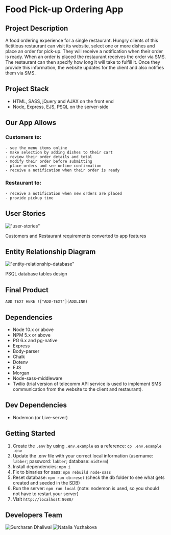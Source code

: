# Food Pick-up Ordering App

## Project Description
A food ordering experience for a single restaurant. Hungry clients of this fictitious restaurant can visit its website, select one or more dishes and place an order for pick-up. They will receive a notification when their order is ready. When an order is placed the restaurant receives the order via SMS. The restaurant can then specify how long it will take to fulfill it. Once they provide this information, the website updates for the client and also notifies them via SMS.

## Project Stack
- HTML, SASS, jQuery and AJAX on the front end
- Node, Express, EJS, PSQL on the server-side

## Our App Allows
  ### Customers to:
    - see the menu items online
    - make selection by adding dishes to their cart
    - review their order details and total
    - modify their order before submitting
    - place orders and see online confirmation
    - receive a notification when their order is ready
  ### Restaurant to:
    - receive a notification when new orders are placed
    - provide pickup time

## User Stories
!["user-stories"](https://github.com/yuzhakova/restaurant-takeout-app/blob/master/docs/2_user_stories.png)

Customers and Restaurant requirements converted to app features

## Entity Relationship Diagram
!["entity-relationship-database"](https://github.com/yuzhakova/restaurant-takeout-app/blob/master/docs/3_entity_relationship_diagram.png)

PSQL database tables design

## Final Product
`ADD TEXT HERE
!["ADD-TEXT"](ADDLINK)`

## Dependencies
- Node 10.x or above
- NPM 5.x or above
- PG 6.x and pg-native
- Express
- Body-parser
- Chalk
- Dotenv
- EJS
- Morgan
- Node-sass-middleware
- Twilio (trial version of telecomm API service is used to implement SMS communication from the website to the client and restaurant).

## Dev Dependencies
- Nodemon (or Live-server)

## Getting Started
1. Create the `.env` by using `.env.example` as a reference: `cp .env.example .env`
2. Update the .env file with your correct local information  (username: `labber`; password: `labber`; database: `midterm`)
3. Install dependencies: `npm i`
4. Fix to binaries for sass: `npm rebuild node-sass`
5. Reset database: `npm run db:reset` (check the db folder to see what gets created and seeded in the SDB)
7. Run the server: `npm run local` (note: nodemon is used, so you should not have to restart your server)
8. Visit `http://localhost:8080/`

## Developers Team
![Gurcharan Dhaliwal](https://github.com/GSDhaliwal)
![Natalia Yuzhakova](https://github.com/yuzhakova)
